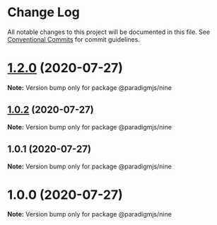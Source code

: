 # Change Log

All notable changes to this project will be documented in this file.
See [Conventional Commits](https://conventionalcommits.org) for commit guidelines.

# [1.2.0](https://github.com/lunaris-studios/paradigm/compare/@paradigmjs/nine@1.0.2...@paradigmjs/nine@1.2.0) (2020-07-27)

**Note:** Version bump only for package @paradigmjs/nine





## [1.0.2](https://github.com/lunaris-studios/paradigm/compare/@paradigmjs/nine@1.0.1...@paradigmjs/nine@1.0.2) (2020-07-27)

**Note:** Version bump only for package @paradigmjs/nine





## 1.0.1 (2020-07-27)

**Note:** Version bump only for package @paradigmjs/nine





# 1.0.0 (2020-07-27)

**Note:** Version bump only for package @paradigmjs/nine
